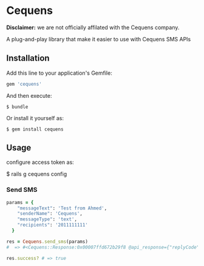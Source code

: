 # Cequens

**Disclaimer:** we are not officially affilated with the Cequens company.

A plug-and-play library that make it easier to use with Cequens SMS APIs

## Installation

Add this line to your application's Gemfile:

```ruby
gem 'cequens'
```

And then execute:

    $ bundle

Or install it yourself as:

    $ gem install cequens

## Usage

configure access token as:

$ rails g cequens config

### Send SMS

```ruby
params = {
    "messageText": 'Test from Ahmed',
    "senderName": 'Cequens',
    "messageType": 'text',
    "recipients": '2011111111'
  }

res = Cequens.send_sms(params)
#  => #<Cequens::Response:0x00007ffd672b29f8 @api_response={"replyCode"=>0, "replyMessage"=>"Request handled successfully", "requestId"=>"64035880-7044-11eb-9f04-11a5522e89a7", "clientRequestId"=>0, "requestTime"=>"2021-02-16T10:47:40.296", "data"=>{"SentSMSIDs"=>[{"SMSId"=>"056ef72a-1497-47be-a4c8-4a7835e071dc"}], "InvalidRecipients"=>""}}>

res.success? # => true
```
